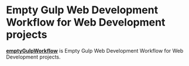 # Empty Gulp Web Development Workflow for Web Development projects

**[emptyGulpWorkflow](https://github.com/kathirr007/emptyGulpWorkFlow)** is Empty Gulp Web Development Workflow for Web Development projects.
